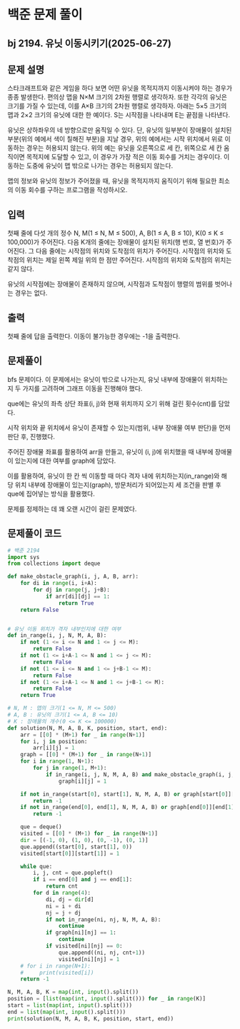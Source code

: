 # 백준 문제 풀이

## bj 2194. 유닛 이동시키기(2025-06-27)

## 문제 설명

스타크래프트와 같은 게임을 하다 보면 어떤 유닛을 목적지까지 이동시켜야 하는 경우가 종종 발생한다. 편의상 맵을 N×M 크기의 2차원 행렬로 생각하자. 또한 각각의 유닛은 크기를 가질 수 있는데, 이를 A×B 크기의 2차원 행렬로 생각하자. 아래는 5×5 크기의 맵과 2×2 크기의 유닛에 대한 한 예이다. S는 시작점을 나타내며 E는 끝점을 나타낸다.

유닛은 상하좌우의 네 방향으로만 움직일 수 있다. 단, 유닛의 일부분이 장애물이 설치된 부분(위의 예에서 색이 칠해진 부분)을 지날 경우, 위의 예에서는 시작 위치에서 위로 이동하는 경우는 허용되지 않는다. 위의 예는 유닛을 오른쪽으로 세 칸, 위쪽으로 세 칸 움직이면 목적지에 도달할 수 있고, 이 경우가 가장 적은 이동 회수를 거치는 경우이다. 이동하는 도중에 유닛이 맵 밖으로 나가는 경우는 허용되지 않는다.

맵의 정보와 유닛의 정보가 주어졌을 때, 유닛을 목적지까지 움직이기 위해 필요한 최소의 이동 회수를 구하는 프로그램을 작성하시오.

## 입력

첫째 줄에 다섯 개의 정수 N, M(1 ≤ N, M ≤ 500), A, B(1 ≤ A, B ≤ 10), K(0 ≤ K ≤ 100,000)가 주어진다. 다음 K개의 줄에는 장애물이 설치된 위치(행 번호, 열 번호)가 주어진다. 그 다음 줄에는 시작점의 위치와 도착점의 위치가 주어진다. 시작점의 위치와 도착점의 위치는 제일 왼쪽 제일 위의 한 점만 주어진다. 시작점의 위치와 도착점의 위치는 같지 않다.

유닛의 시작점에는 장애물이 존재하지 않으며, 시작점과 도착점이 행렬의 범위를 벗어나는 경우는 없다.

## 출력

첫째 줄에 답을 출력한다. 이동이 불가능한 경우에는 -1을 출력한다.

## 문제풀이

bfs 문제이다. 이 문제에서는 유닛이 밖으로 나가는지, 유닛 내부에 장애물이 위치하는지 두 가지를 고려하며 그래프 이동을 진행해야 했다.

que에는 유닛의 좌측 상단 좌표(i, j)와 현재 위치까지 오기 위해 걸린 횟수(cnt)를 담았다.

시작 위치와 끝 위치에서 유닛이 존재할 수 있는지(범위, 내부 장애물 여부 판단)을 먼저 판단 후, 진행했다.

주어진 장애물 좌표를 활용하여 arr을 만들고, 유닛이 (i, j)에 위치했을 때 내부에 장애물이 있는지에 대한 여부를 graph에 담았다.

이를 활용하여, 유닛이 한 칸 씩 이동할 때 마다 격자 내에 위치하는지(in_range)와 해당 위치 내부에 장애물이 있는지(graph), 방문처리가 되어있는지 세 조건을 판별 후 que에 집어넣는 방식을 활용했다.

문제를 정제하는 데 꽤 오랜 시간이 걸린 문제였다.

## 문제풀이 코드

```python
# 백준 2194
import sys
from collections import deque

def make_obstacle_graph(i, j, A, B, arr):
    for di in range(i, i+A):
        for dj in range(j, j+B):
            if arr[di][dj] == 1:
                return True
    return False


# 유닛 이동 위치가 격자 내부인지에 대한 여부
def in_range(i, j, N, M, A, B):
    if not (1 <= i <= N and 1 <= j <= M):
        return False
    if not (1 <= i+A-1 <= N and 1 <= j <= M):
        return False
    if not (1 <= i <= N and 1 <= j+B-1 <= M):
        return False
    if not (1 <= i+A-1 <= N and 1 <= j+B-1 <= M):
        return False
    return True

# N, M : 맵의 크기(1 <= N, M <= 500)
# A, B : 유닛의 크기(1 <= A, B <= 10)
# K : 장애물의 개수(0 <= K <= 100000)
def solution(N, M, A, B, K, position, start, end):
    arr = [[0] * (M+1) for _ in range(N+1)]
    for i, j in position:
        arr[i][j] = 1
    graph = [[0] * (M+1) for _ in range(N+1)]
    for i in range(1, N+1):
        for j in range(1, M+1):
            if in_range(i, j, N, M, A, B) and make_obstacle_graph(i, j, A, B, arr):
                graph[i][j] = 1

    if not in_range(start[0], start[1], N, M, A, B) or graph[start[0]][start[1]] == 1:
        return -1
    if not in_range(end[0], end[1], N, M, A, B) or graph[end[0]][end[1]] == 1:
        return -1

    que = deque()
    visited = [[0] * (M+1) for _ in range(N+1)]
    dir = [(-1, 0), (1, 0), (0, -1), (0, 1)]
    que.append((start[0], start[1], 0))
    visited[start[0]][start[1]] = 1

    while que:
        i, j, cnt = que.popleft()
        if i == end[0] and j == end[1]:
            return cnt
        for d in range(4):
            di, dj = dir[d]
            ni = i + di
            nj = j + dj
            if not in_range(ni, nj, N, M, A, B):
                continue
            if graph[ni][nj] == 1:
                continue
            if visited[ni][nj] == 0:
                que.append((ni, nj, cnt+1))
                visited[ni][nj] = 1
    # for i in range(N+1):
    #     print(visited[i])
    return -1

N, M, A, B, K = map(int, input().split())
position = [list(map(int, input().split())) for _ in range(K)]
start = list(map(int, input().split()))
end = list(map(int, input().split()))
print(solution(N, M, A, B, K, position, start, end))
```

```java


```
